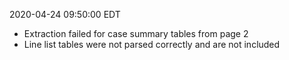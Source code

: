 2020-04-24 09:50:00 EDT


- Extraction failed for case summary tables from page 2
- Line list tables were not parsed correctly and are not included
